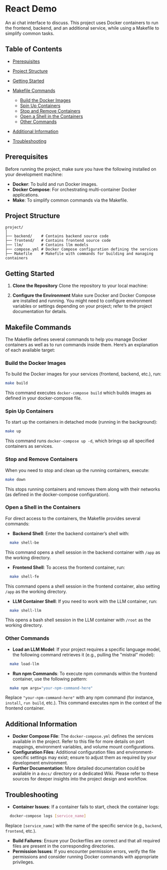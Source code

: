 
# React Demo
An ai chat interface to discuss.
This project uses Docker containers to run the frontend, backend, and an additional service, while using a Makefile to simplify common tasks.
## Table of Contents
- [Prerequisites](#prerequisites)
- [Project Structure](#project-structure)
- [Getting Started](#getting-started)
- [Makefile Commands](#makefile-commands)
    - [Build the Docker Images](#build-the-docker-images)
    - [Spin Up Containers](#spin-up-containers)
    - [Stop and Remove Containers](#stop-and-remove-containers)
    - [Open a Shell in the Containers](#open-a-shell-in-the-containers)
    - [Other Commands](#other-commands)

- [Additional Information](#additional-information)
- [Troubleshooting](#troubleshooting)

## Prerequisites
Before running the project, make sure you have the following installed on your development machine:
- **Docker**: To build and run Docker images.
- **Docker Compose**: For orchestrating multi-container Docker applications.
- **Make**: To simplify common commands via the Makefile.

## Project Structure
``` 
project/
│
├── backend/    # Contains backend source code
├── frontend/   # Contains frontend source code
├── llm/        # Contains llm models
├── compose.yml # Docker Compose configuration defining the services
├── Makefile    # Makefile with commands for building and managing containers
```

## Getting Started
1. **Clone the Repository**
   Clone the repository to your local machine:

2. **Configure the Environment**
   Make sure Docker and Docker Compose are installed and running. You might need to configure environment variables or settings depending on your project; refer to the project documentation for details.

## Makefile Commands
The Makefile defines several commands to help you manage Docker containers as well as to run commands inside them. Here’s an explanation of each available target:
### Build the Docker Images
To build the Docker images for your services (frontend, backend, etc.), run:
``` bash
make build
```
This command executes `docker-compose build` which builds images as defined in your docker-compose file.
### Spin Up Containers
To start up the containers in detached mode (running in the background):
``` bash
make up
```
This command runs `docker-compose up -d`, which brings up all specified containers as services.
### Stop and Remove Containers
When you need to stop and clean up the running containers, execute:
``` bash
make down
```
This stops running containers and removes them along with their networks (as defined in the docker-compose configuration).
### Open a Shell in the Containers
For direct access to the containers, the Makefile provides several commands:
- **Backend Shell**:
  Enter the backend container’s shell with:
``` bash
  make shell-be
```
This command opens a shell session in the backend container with `/app` as the working directory.
- **Frontend Shell**:
  To access the frontend container, run:
``` bash
  make shell-fe
```
This command opens a shell session in the frontend container, also setting `/app` as the working directory.
- **LLM Container Shell**:
  If you need to work with the LLM container, run:
``` bash
  make shell-llm
```
This opens a bash shell session in the LLM container with `/root` as the working directory.
### Other Commands
- **Load an LLM Model**:
  If your project requires a specific language model, the following command retrieves it (e.g., pulling the "mistral" model):
``` bash
  make load-llm
```
- **Run npm Commands**:
  To execute npm commands within the frontend container, use the following pattern:
``` bash
  make npm args="your-npm-command-here"
```
Replace `"your-npm-command-here"` with any npm command (for instance, `install`, `run build`, etc.). This command executes npm in the context of the frontend container.
## Additional Information
- **Docker Compose File**:
  The `docker-compose.yml` defines the services available in the project. Refer to this file for more details on port mappings, environment variables, and volume mount configurations.
- **Configuration Files**:
  Additional configuration files and environment-specific settings may exist; ensure to adjust them as required by your development environment.
- **Further Documentation**:
  More detailed documentation could be available in a `docs/` directory or a dedicated Wiki. Please refer to these sources for deeper insights into the project design and workflow.

## Troubleshooting
- **Container Issues**:
  If a container fails to start, check the container logs:
``` bash
  docker-compose logs [service_name]
```
Replace `[service_name]` with the name of the specific service (e.g., `backend`, `frontend`, etc.).
- **Build Failures**:
  Ensure your Dockerfiles are correct and that all required files are present in the corresponding directories.
- **Permission Issues**:
  If you encounter permission errors, verify the file permissions and consider running Docker commands with appropriate privileges.
